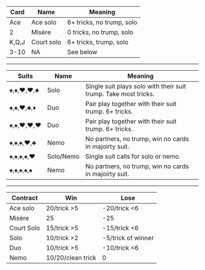 | Card  | Name       | Meaning                   |
| ----- | ---------- | ------------------------- |
| Ace   | Ace solo   | 6+ tricks, no trump, solo |
| 2     | Misère     | 0 tricks, no trump, solo  |
| K,Q,J | Court solo | 6+ tricks, trump, solo    |
| 3-10  | NA         | See below                 |

---

| Suits   | Name        | Meaning                                                         |
| --------- | --------- | --------------------------------------------------------------- |
| ♠,♠,♥,♥,♣ | Solo      | Single suit plays solo with their suit trump. Take most tricks. |
| ♠,♠,♥,♣,♦ | Duo       | Pair play together with their suit trump. 6+ tricks.            |
| ♠,♠,♥,♥,♥ | Duo       | Pair play together with their suit trump. 6+ tricks.            |
| ♠,♠,♠,♥,♣ | Nemo      | No partners, no trump, win no cards in majoirty suit.           |
| ♠,♠,♠,♠,♥ | Solo/Nemo | Single suit calls for solo or nemo.                             |
| ♠,♠,♠,♠,♠ | Nemo      | No partners, no trump, win no cards in majoirty suit.           |

---

| Contract   | Win               | Lose               |
| ---------- | ----------------- | ------------------ |
| Ace solo   | 20/trick >5       | -20/trick <6       |
| Misère     | 25                | -25                |
| Court Solo | 15/trick >5       | -15/trick <6       |
| Solo       | 10/trick >2       | -5/trick of winner |
| Duo        | 10/trick >5       | -10/trick <6       |
| Nemo       | 10/20/clean trick | 0                  |